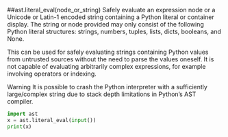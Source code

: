 ##ast.literal_eval(node_or_string)
Safely evaluate an expression node or a Unicode or Latin-1 encoded string containing a Python literal or container display. The string or node provided may only consist of the following Python literal structures: strings, numbers, tuples, lists, dicts, booleans, and None.

This can be used for safely evaluating strings containing Python values from untrusted sources without the need to parse the values oneself. It is not capable of evaluating arbitrarily complex expressions, for example involving operators or indexing.

Warning It is possible to crash the Python interpreter with a sufficiently large/complex string due to stack depth limitations in Python’s AST compiler.


```python
import ast
x = ast.literal_eval(input())
print(x)
```
